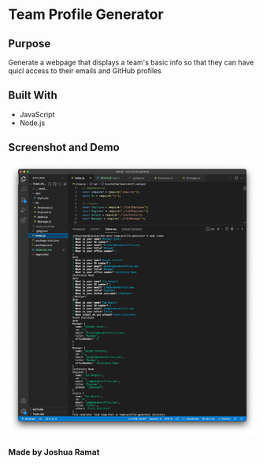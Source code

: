 # Team Profile Generator

## Purpose
Generate a webpage that displays a team's basic info so that they can have quicl access to their emails and GitHub profiles

## Built With
* JavaScript
* Node.js

## Screenshot and Demo
![Screenshot](./screenshot.png)

### Made by Joshua Ramat